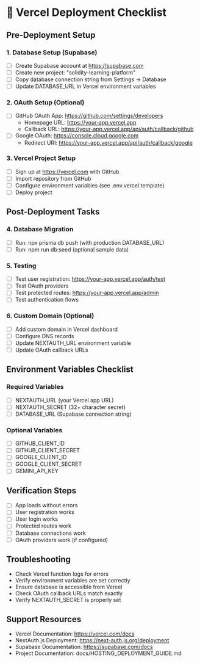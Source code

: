 # 🚀 Vercel Deployment Checklist

## Pre-Deployment Setup

### 1. Database Setup (Supabase)
- [ ] Create Supabase account at https://supabase.com
- [ ] Create new project: "solidity-learning-platform"
- [ ] Copy database connection string from Settings → Database
- [ ] Update DATABASE_URL in Vercel environment variables

### 2. OAuth Setup (Optional)
- [ ] GitHub OAuth App: https://github.com/settings/developers
  - Homepage URL: https://your-app.vercel.app
  - Callback URL: https://your-app.vercel.app/api/auth/callback/github
- [ ] Google OAuth: https://console.cloud.google.com
  - Redirect URI: https://your-app.vercel.app/api/auth/callback/google

### 3. Vercel Project Setup
- [ ] Sign up at https://vercel.com with GitHub
- [ ] Import repository from GitHub
- [ ] Configure environment variables (see .env.vercel.template)
- [ ] Deploy project

## Post-Deployment Tasks

### 4. Database Migration
- [ ] Run: npx prisma db push (with production DATABASE_URL)
- [ ] Run: npm run db:seed (optional sample data)

### 5. Testing
- [ ] Test user registration: https://your-app.vercel.app/auth/test
- [ ] Test OAuth providers
- [ ] Test protected routes: https://your-app.vercel.app/admin
- [ ] Test authentication flows

### 6. Custom Domain (Optional)
- [ ] Add custom domain in Vercel dashboard
- [ ] Configure DNS records
- [ ] Update NEXTAUTH_URL environment variable
- [ ] Update OAuth callback URLs

## Environment Variables Checklist

### Required Variables
- [ ] NEXTAUTH_URL (your Vercel app URL)
- [ ] NEXTAUTH_SECRET (32+ character secret)
- [ ] DATABASE_URL (Supabase connection string)

### Optional Variables
- [ ] GITHUB_CLIENT_ID
- [ ] GITHUB_CLIENT_SECRET
- [ ] GOOGLE_CLIENT_ID
- [ ] GOOGLE_CLIENT_SECRET
- [ ] GEMINI_API_KEY

## Verification Steps
- [ ] App loads without errors
- [ ] User registration works
- [ ] User login works
- [ ] Protected routes work
- [ ] Database connections work
- [ ] OAuth providers work (if configured)

## Troubleshooting
- Check Vercel function logs for errors
- Verify environment variables are set correctly
- Ensure database is accessible from Vercel
- Check OAuth callback URLs match exactly
- Verify NEXTAUTH_SECRET is properly set

## Support Resources
- Vercel Documentation: https://vercel.com/docs
- NextAuth.js Deployment: https://next-auth.js.org/deployment
- Supabase Documentation: https://supabase.com/docs
- Project Documentation: docs/HOSTING_DEPLOYMENT_GUIDE.md
